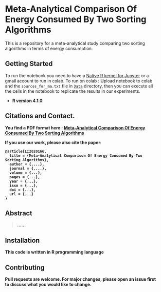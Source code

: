 # Meta-Analytical Comparison Of Energy Consumed By Two Sorting Algorithms

This is a repository for a meta-analytical study comparing two sorting algorithms in terms of energy consumption.

## Getting Started

To run the notebook you need to have a [Native R kernel for Jupyter](https://github.com/IRkernel/IRkernel) or a gmail account to run in colab. To run on colab : Upload notebook to colab and the `sources_for_ma.txt` file in [`Data`](Data) directory, then you can execute all the cells in the notebook to replicate the results in our experiments.<br>

* <b>R version 4.1.0<b>


## Citations and Contact.

You find a PDF format here : [**Meta-Analytical Comparison Of Energy Consumed By Two Sorting Algorithms**](https://innopolis.university/en/labofindustrializingsoftwareproduction%20/)

If you use our work, please also cite the paper:

```
@article{LI2020166,
  title = {Meta-Analytical Comparison Of Energy Consumed By Two Sorting Algorithms},
  author = {....},
  journal = {....},
  volume = {...},
  pages = {...},
  year = {...},
  issn = {...},
  doi = {...},
  url = {...}
}

```


## Abstract

>......


## Installation

This code is written in R programming language


## Contributing
Pull requests are welcome. For major changes, please open an issue first to discuss what you would like to change.
